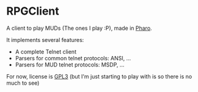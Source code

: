 # RPGClient

A client to play MUDs (The ones I play :P), made in [Pharo](http://pharo.org).

It implements several features:

- A complete Telnet client
- Parsers for common telnet protocols: ANSI, ...
- Parsers for MUD telnet protocols: MSDP, ...

For now, license is [GPL3](LICENSE.txt) (but I'm just starting to play with is so there is no much to see)

